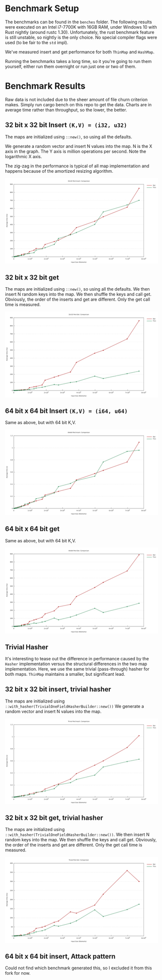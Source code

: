 # Benchmark Setup

The benchmarks can be found in the `benches` folder. The following results were executed on
an Intel i7-7700K with 16GB RAM, under Windows 10 with Rust nightly (around rustc 1.30). Unfortunately,
the rust benchmark feature is still unstable, so nightly is the only choice. No special compiler flags
were used (to be fair to the `std` impl).

We've measured insert and get performance for both `ThinMap` and `HashMap`.

Running the benchmarks takes a long time, so it you're going
to run them yourself, either run them overnight or run just one or two of them.

# Benchmark Results
Raw data is not included due to the sheer amount of file churn criterion makes. Simply run cargo bench on this repo to get the data.
Charts are in average time rather than throughput, so the lower, the better.

## 32 bit x 32 bit Insert `(K,V) = (i32, u32)`

The maps are initialized using `::new()`, so using all the defaults.

We generate a random vector and insert N values into the map. N is the X axis in the graph.
The Y axis is million operations per second. Note the logarithmic X axis.

The zig-zag in the performance is typical of all map implementation and happens because of
the amortized resizing algorithm.

![32 bit x 32 bit Insert](./32x32-rnd-insert.png)

## 32 bit x 32 bit get

The maps are initialized using `::new()`, so using all the defaults. We then insert N random keys
into the map. We then shuffle the keys and call get. Obviously, the order of the inserts and get are
different. Only the get call time is measured.

![32 bit x 32 bit get](./32x32-rnd-get.png)

## 64 bit x 64 bit Insert `(K,V) = (i64, u64)`

Same as above, but with 64 bit K,V.

![64 bit x 64 bit Insert](./64x64-rnd-insert.png)

## 64 bit x 64 bit get

Same as above, but with 64 bit K,V.

![64 bit x 64 bit get](./64x64-rnd-get.png)

## Trivial Hasher
It's interesting to tease out the difference in performance caused by the `Hasher` implementation
versus the structural differences in the two map implementation. Here, we use the same trivial (pass-through)
hasher for both maps. `ThinMap` maintains a smaller, but significant lead.

## 32 bit x 32 bit insert, trivial hasher

The maps are initialized using `::with_hasher(TrivialOneFieldHasherBuilder::new())`
We generate a random vector and insert N values into the map.

![32 bit x 32 bit Insert with Trivial hasher](./trivial-rnd-insert.png)

## 32 bit x 32 bit get, trivial hasher

The maps are initialized using `::with_hasher(TrivialOneFieldHasherBuilder::new())`. We then insert N random keys
into the map. We then shuffle the keys and call get. Obviously, the order of the inserts and get are
different. Only the get call time is measured.

![32 bit x 32 bit get with Trivial hasher](./trivial-rnd-get.png)

## 64 bit x 64 bit insert, Attack pattern

Could not find which benchmark generated this, so I excluded it from this fork for now.
